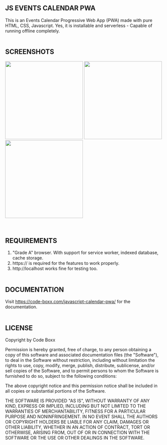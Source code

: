 ## JS EVENTS CALENDAR PWA
This is an Events Calendar Progressive Web App (PWA) made with pure HTML, CSS, Javascript. Yes, it is installable and serverless - Capable of running offline completely.
<br><br>

## SCREENSHOTS
<p float="left">
  <img width="250" style="inline-block" src="https://github.com/code-boxx/js-calendar-pwa/blob/main/assets/js-cal-1c.png">
  <img width="250" style="inline-block" src="https://github.com/code-boxx/js-calendar-pwa/blob/main/assets/js-cal-2c.png">
  <img width="250" style="inline-block" src="https://github.com/code-boxx/js-calendar-pwa/blob/main/assets/js-cal-3d.png">
</p><br>

## REQUIREMENTS
1) "Grade A" browser. With support for service worker, indexed database, cache storage.
2) https:// is required for the features to work properly.
3) http://localhost works fine for testing too.
<br><br>

## DOCUMENTATION
Visit https://code-boxx.com/javascript-calendar-pwa/ for the documentation.
<br><br>

## LICENSE
Copyright by Code Boxx

Permission is hereby granted, free of charge, to any person obtaining a copy
of this software and associated documentation files (the "Software"), to deal
in the Software without restriction, including without limitation the rights
to use, copy, modify, merge, publish, distribute, sublicense, and/or sell
copies of the Software, and to permit persons to whom the Software is
furnished to do so, subject to the following conditions:

The above copyright notice and this permission notice shall be included in all
copies or substantial portions of the Software.

THE SOFTWARE IS PROVIDED "AS IS", WITHOUT WARRANTY OF ANY KIND, EXPRESS OR
IMPLIED, INCLUDING BUT NOT LIMITED TO THE WARRANTIES OF MERCHANTABILITY,
FITNESS FOR A PARTICULAR PURPOSE AND NONINFRINGEMENT. IN NO EVENT SHALL THE
AUTHORS OR COPYRIGHT HOLDERS BE LIABLE FOR ANY CLAIM, DAMAGES OR OTHER
LIABILITY, WHETHER IN AN ACTION OF CONTRACT, TORT OR OTHERWISE, ARISING FROM,
OUT OF OR IN CONNECTION WITH THE SOFTWARE OR THE USE OR OTHER DEALINGS IN THE
SOFTWARE.